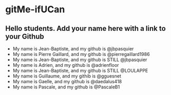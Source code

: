 # gitMe-ifUCan

## Hello students. Add your name here with a link to your Github

* My name is Jean-Baptiste, and my github is @jbpasquier
* My name is Pierre Gaillard, and my github is @pierregaillard1986
* My name is Jean-Baptiste, and my github is STILL @jbpasquier
* My name is Adrien, and my github is @adrienfloor
* My name is Jean-Baptiste, and my github is STILL @LOULAPPE
* My name is Guillaume, and my githib is @gguesnet
* My name is Gaelle, and my github is @daedalus418
* My name is Pascale, and my github is @PascaleB1

